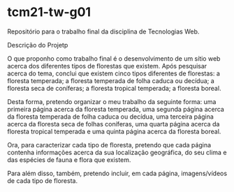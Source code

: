 # tcm21-tw-g01
Repositório para o trabalho final da disciplina de Tecnologias Web.

Descrição do Projetp

O que proponho como trabalho final é o desenvolvimento de um sítio web acerca dos diferentes tipos de florestas que existem.
Após pesquisar acerca do tema, conclui que existem cinco tipos diferentes de florestas: a floresta temperada; a floresta temperada de folha caduca ou decídua; a floresta seca de coníferas; a floresta tropical temperada; a floresta boreal.

Desta forma, pretendo organizar o meu trabalho da seguinte forma: uma primeira página acerca da floresta temperada, uma segunda página acerca da floresta temperada de folha caduca ou decídua, uma terceira página acerca da floresta seca de folhas coníferas, uma quarta página acerca da floresta tropical temperada e uma quinta página acerca da floresta boreal.

Ora, para caracterizar cada tipo de floresta, pretendo que cada página contenha informações acerca da sua localização geográfica, do seu clima e das espécies de fauna e flora que existem.

Para além disso, também, pretendo incluir, em cada página, imagens/vídeos de cada tipo de floresta. 

